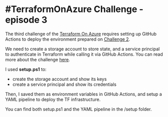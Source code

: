# #TerraformOnAzure Challenge - episode 3

The third challenge of the [Terraform On Azure](https://github.com/Terraform-On-Azure-Workshop/terraform-azure-hashiconf2020) requires setting up GitHub Actions to deploy the environment prepared on [Challenge 2](https://github.com/OmegaMadLab/TerraformOnAzure-Challenge2/blob/master/README.md).

We need to create a storage account to store state, and a service principal to authenticate in Terraform while calling it via GitHub Actions. 
You can read more about the challenge [here](https://github.com/Terraform-On-Azure-Workshop/terraform-azure-hashiconf2020/blob/main/challenges/challenge3/Readme.md).

I used **setup.ps1** to:
- create the storage account and show its keys
- create a service principal and show its credentials

Then, I saved them as environment variables in GitHub Actions, and setup a YAML pipeline to deploy the TF infrastructure.

You can find both setup.ps1 and the YAML pipeline in the /setup folder.

